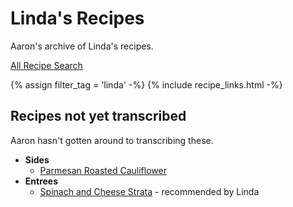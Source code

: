 # Linda's Recipes

Aaron's archive of Linda's recipes.

<a class="button search" href="./Recipes/search/">All Recipe Search</a>

{% assign filter_tag = 'linda' -%}
{% include recipe_links.html -%}

## Recipes not yet transcribed

Aaron hasn't gotten around to transcribing these.

- **Sides**
  - [Parmesan Roasted Cauliflower](https://tasty.co/recipe/parmesan-roasted-cauliflower)
- **Entrees**
  - [Spinach and Cheese Strata](https://smittenkitchen.com/2009/12/spinach-and-cheese-strata/) - recommended by Linda
